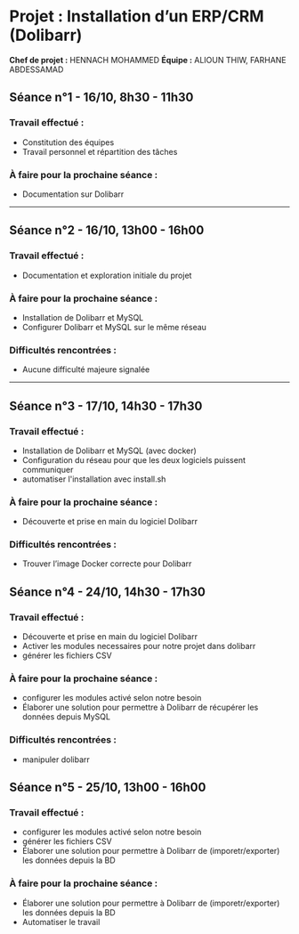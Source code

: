 # Projet : Installation d’un ERP/CRM (Dolibarr)

**Chef de projet :** HENNACH MOHAMMED 
**Équipe :** ALIOUN THIW, FARHANE ABDESSAMAD

## Séance n°1 - 16/10, 8h30 - 11h30

### Travail effectué :
- Constitution des équipes
- Travail personnel et répartition des tâches

### À faire pour la prochaine séance :
- Documentation sur Dolibarr

---

## Séance n°2 - 16/10, 13h00 - 16h00

### Travail effectué :
- Documentation et exploration initiale du projet

### À faire pour la prochaine séance :
- Installation de Dolibarr et MySQL
- Configurer Dolibarr et MySQL sur le même réseau

### Difficultés rencontrées :
- Aucune difficulté majeure signalée

---

## Séance n°3 - 17/10, 14h30 - 17h30

### Travail effectué :
- Installation de Dolibarr et MySQL (avec docker)
- Configuration du réseau pour que les deux logiciels puissent communiquer
- automatiser l'installation avec install.sh

### À faire pour la prochaine séance :

- Découverte et prise en main du logiciel Dolibarr


### Difficultés rencontrées :
- Trouver l’image Docker correcte pour Dolibarr

## Séance n°4 - 24/10, 14h30 - 17h30

### Travail effectué :
- Découverte et prise en main du logiciel Dolibarr
- Activer les modules necessaires pour notre projet dans dolibarr
- générer les fichiers CSV

### À faire pour la prochaine séance :
- configurer les modules activé selon notre besoin 
- Élaborer une solution pour permettre à Dolibarr de récupérer les données depuis MySQL

### Difficultés rencontrées :
- manipuler dolibarr 

## Séance n°5 - 25/10, 13h00 - 16h00

### Travail effectué :
- configurer les modules activé selon notre besoin 
- générer les fichiers CSV
- Élaborer une solution pour permettre à Dolibarr de (imporetr/exporter) les données depuis la BD

### À faire pour la prochaine séance :
- Élaborer une solution pour permettre à Dolibarr de (imporetr/exporter) les données depuis la BD
- Automatiser le travail 



